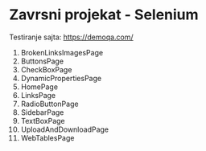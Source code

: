 # Zavrsni projekat - Selenium
Testiranje sajta: https://demoqa.com/
1) BrokenLinksImagesPage
2) ButtonsPage
3) CheckBoxPage
4) DynamicPropertiesPage
5) HomePage
6) LinksPage
7) RadioButtonPage
8) SidebarPage
9) TextBoxPage
10) UploadAndDownloadPage
11) WebTablesPage
